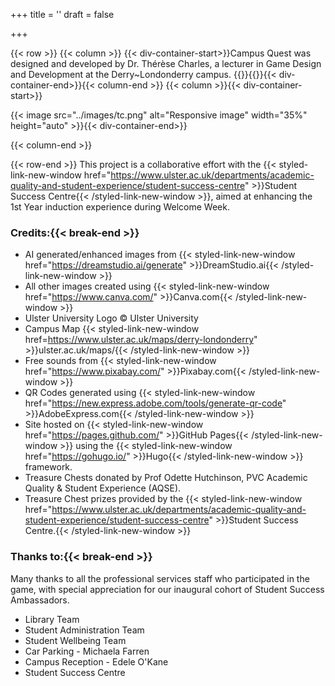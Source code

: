+++
title = ''
draft = false

+++


{{< row >}}
{{< column >}}
{{< div-container-start>}}Campus Quest was designed and developed by Dr. Thérèse Charles, a lecturer in Game Design and Development at the Derry~Londonderry campus. {{<break-start>}}{{<break-end>}}{{< div-container-end>}}{{< column-end >}}
{{< column >}}{{< div-container-start>}}

{{< image src="../images/tc.png" alt="Responsive image" width="35%" height="auto" >}}{{< div-container-end>}}

{{< column-end >}}


{{< row-end >}}
This project is a collaborative effort with the {{< styled-link-new-window href="https://www.ulster.ac.uk/departments/academic-quality-and-student-experience/student-success-centre" >}}Student Success Centre{{< /styled-link-new-window >}}, aimed at enhancing the 1st Year induction experience during Welcome Week.

### Credits:{{< break-end >}}

- AI generated/enhanced images from {{< styled-link-new-window href="https://dreamstudio.ai/generate" >}}DreamStudio.ai{{< /styled-link-new-window >}}
- All other images created using {{< styled-link-new-window href="https://www.canva.com/" >}}Canva.com{{< /styled-link-new-window >}}
- Ulster University Logo &copy; Ulster University
- Campus Map {{< styled-link-new-window href=https://www.ulster.ac.uk/maps/derry-londonderry" >}}ulster.ac.uk/maps/{{< /styled-link-new-window >}}
- Free sounds from {{< styled-link-new-window href="https://www.pixabay.com/" >}}Pixabay.com{{< /styled-link-new-window >}}
- QR Codes generated using {{< styled-link-new-window href="https://new.express.adobe.com/tools/generate-qr-code" >}}AdobeExpress.com{{< /styled-link-new-window >}}
- Site hosted on {{< styled-link-new-window href="https://pages.github.com/" >}}GitHub Pages{{< /styled-link-new-window >}} using the {{< styled-link-new-window href="https://gohugo.io/" >}}Hugo{{< /styled-link-new-window >}} framework.
- Treasure Chests donated by Prof Odette Hutchinson, PVC Academic Quality & Student Experience (AQSE).
- Treasure Chest prizes provided by the {{< styled-link-new-window href="https://www.ulster.ac.uk/departments/academic-quality-and-student-experience/student-success-centre" >}}Student Success Centre.{{< /styled-link-new-window >}}

### Thanks to:{{< break-end >}}

Many thanks to all the professional services staff who participated in the game, with special appreciation for our inaugural cohort of Student Success Ambassadors.

- Library Team
- Student Administration Team
- Student Wellbeing Team
- Car Parking - Michaela Farren
- Campus Reception - Edele O'Kane
- Student Success Centre
